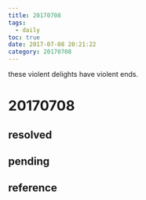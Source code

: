 ```yaml
---
title: 20170708
tags:
  - daily
toc: true
date: 2017-07-08 20:21:22
category: 20170708
---
```

these violent delights have violent ends.
<!--more-->

# 20170708

## resolved

## pending

## reference